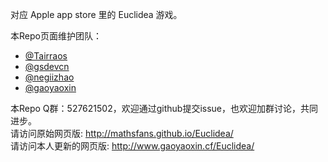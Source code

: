 对应 Apple app store 里的 Euclidea 游戏。

本Repo页面维护团队：  
- [@Tairraos](https://github.com/tairraos)  
- [@gsdevcn](https://github.com/gsdevcn)  
- [@negiizhao](https://github.com/negiizhao)  
- [@gaoyaoxin](https://github.com/gaoyaoxin)  
  
本Repo Q群：527621502，欢迎通过github提交issue，也欢迎加群讨论，共同进步。  
请访问原始网页版: http://mathsfans.github.io/Euclidea/  
请访问本人更新的网页版: http://www.gaoyaoxin.cf/Euclidea/

